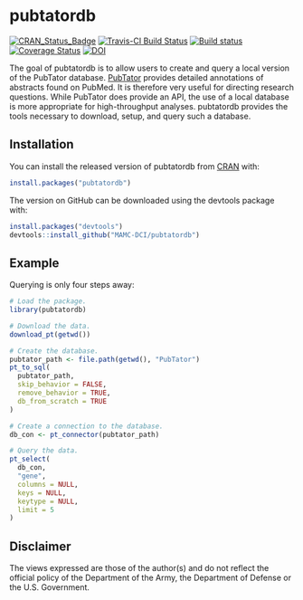 # pubtatordb


[![CRAN_Status_Badge](http://www.r-pkg.org/badges/version/pubtatordb)](https://cran.r-project.org/package=pubtatordb)
[![Travis-CI Build Status](https://travis-ci.org/MAMC-DCI/pubtatordb.svg?branch=master)](https://travis-ci.org/MAMC-DCI/pubtatordb#)
[![Build status](https://ci.appveyor.com/api/projects/status/deltes4sus3dcj69?svg=true)](https://ci.appveyor.com/project/mamcdci/pubtatordb)
[![Coverage Status](https://img.shields.io/codecov/c/github/mamc-dci/pubtatordb/master.svg)](https://codecov.io/github/mamc-dci/pubtatordb?branch=master)
[![DOI](https://zenodo.org/badge/169114045.svg)](https://zenodo.org/badge/latestdoi/169114045)


The goal of pubtatordb is to allow users to create and query a local version of the PubTator database. [PubTator](https://www.ncbi.nlm.nih.gov/CBBresearch/Lu/Demo/PubTator/) provides detailed annotations of abstracts found on PubMed. It is therefore very useful for directing research questions. While PubTator does provide an API, the use of a local database is more appropriate for high-throughput analyses. pubtatordb provides the tools necessary to download, setup, and query such a database.


## Installation

You can install the released version of pubtatordb from [CRAN](https://CRAN.R-project.org) with:

``` r
install.packages("pubtatordb")
```


The version on GitHub can be downloaded using the devtools package with:

``` r
install.packages("devtools")
devtools::install_github("MAMC-DCI/pubtatordb")
```


## Example

Querying is only four steps away:

``` r
# Load the package.
library(pubtatordb)

# Download the data.
download_pt(getwd())

# Create the database.
pubtator_path <- file.path(getwd(), "PubTator")
pt_to_sql(
  pubtator_path,
  skip_behavior = FALSE,
  remove_behavior = TRUE,
  db_from_scratch = TRUE
)

# Create a connection to the database.
db_con <- pt_connector(pubtator_path)

# Query the data.
pt_select(
  db_con,
  "gene",
  columns = NULL,
  keys = NULL,
  keytype = NULL,
  limit = 5
)
```


## Disclaimer
The views expressed are those of the author(s) and do not reflect the official policy of the Department of the Army, the Department of Defense or the U.S. Government.
